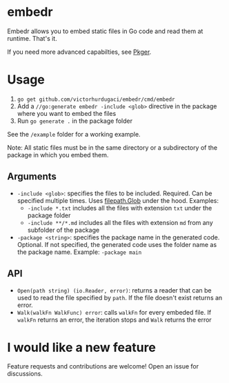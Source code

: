# embedr

Embedr allows you to embed static files in Go code and read them at runtime. That's it.

If you need more advanced capabilties, see [Pkger](https://github.com/markbates/pkger).

# Usage

1. `go get github.com/victorhurdugaci/embedr/cmd/embedr`
2. Add a `//go:generate embedr -include <glob>` directive in the package where you want to embed the files
3. Run `go generate .` in the package folder

See the `/example` folder for a working example.

Note: All static files must be in the same directory or a subdirectory of the package in which you embed them.

## Arguments

- `-include <glob>`: specifies the files to be included. Required. Can be specified multiple times. Uses [filepath.Glob](https://golang.org/pkg/path/filepath/#Glob) under the hood. Examples:
    - `-include *.txt` includes all the files with extension `txt` under the package folder
    - `-include **/*.md` includes all the files with extension `md` from any subfolder of the package
- `-package <string>`: specifies the package name in the generated code. Optional. If not specified, the generated code uses the folder name as the package name. Example: `-package main`

## API

- `Open(path string) (io.Reader, error)`: returns a reader that can be used to read the file specified by `path`. If the file doesn't exist returns an error.
- `Walk(walkFn WalkFunc) error`: calls `walkFn` for every embeded file. If `walkFn` returns an error, the iteration stops and `Walk` returns the error

# I would like a new feature

Feature requests and contributions are welcome! Open an issue for discussions.
